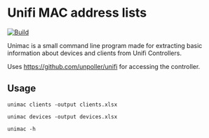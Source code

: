 <!--
SPDX-FileCopyrightText: 2022 Peter Magnusson <me@kmpm.se>

SPDX-License-Identifier: MIT
-->

# Unifi MAC address lists
[![Build](https://github.com/kmpm/unimac/actions/workflows/build.yml/badge.svg?branch=main)](https://github.com/kmpm/unimac/actions/workflows/build.yml)

Unimac is a small command line program made for extracting
basic information about devices and clients from Unifi Controllers.

Uses https://github.com/unpoller/unifi for accessing the controller.


## Usage
```
unimac clients -output clients.xlsx

unimac devices -output devices.xlsx

unimac -h
```